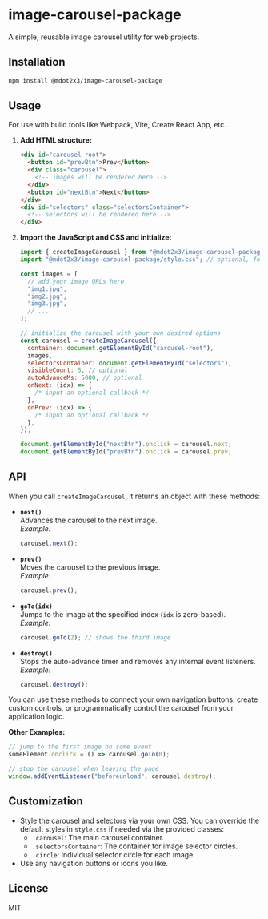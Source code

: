 # image-carousel-package

A simple, reusable image carousel utility for web projects.

## Installation

```sh
npm install @mdot2x3/image-carousel-package
```

## Usage

For use with build tools like Webpack, Vite, Create React App, etc.

1. **Add HTML structure:**

   ```html
   <div id="carousel-root">
     <button id="prevBtn">Prev</button>
     <div class="carousel">
       <!-- images will be rendered here -->
     </div>
     <button id="nextBtn">Next</button>
   </div>
   <div id="selectors" class="selectorsContainer">
     <!-- selectors will be rendered here -->
   </div>
   ```

2. **Import the JavaScript and CSS and initialize:**

   ```js
   import { createImageCarousel } from "@mdot2x3/image-carousel-package";
   import "@mdot2x3/image-carousel-package/style.css"; // optional, for default styling

   const images = [
     // add your image URLs here
     "img1.jpg",
     "img2.jpg",
     "img3.jpg",
     // ...
   ];

   // initialize the carousel with your own desired options
   const carousel = createImageCarousel({
     container: document.getElementById("carousel-root"),
     images,
     selectorsContainer: document.getElementById("selectors"),
     visibleCount: 5, // optional
     autoAdvanceMs: 5000, // optional
     onNext: (idx) => {
       /* input an optional callback */
     },
     onPrev: (idx) => {
       /* input an optional callback */
     },
   });

   document.getElementById("nextBtn").onclick = carousel.next;
   document.getElementById("prevBtn").onclick = carousel.prev;
   ```

## API

When you call `createImageCarousel`, it returns an object with these methods:

- **`next()`**  
  Advances the carousel to the next image.  
  _Example:_

  ```js
  carousel.next();
  ```

- **`prev()`**  
  Moves the carousel to the previous image.  
  _Example:_

  ```js
  carousel.prev();
  ```

- **`goTo(idx)`**  
  Jumps to the image at the specified index (`idx` is zero-based).  
  _Example:_

  ```js
  carousel.goTo(2); // shows the third image
  ```

- **`destroy()`**  
  Stops the auto-advance timer and removes any internal event listeners.  
  _Example:_
  ```js
  carousel.destroy();
  ```

You can use these methods to connect your own navigation buttons, create custom controls, or programmatically control the carousel from your application logic.

**Other Examples:**

```js
// jump to the first image on some event
someElement.onclick = () => carousel.goTo(0);

// stop the carousel when leaving the page
window.addEventListener("beforeunload", carousel.destroy);
```

## Customization

- Style the carousel and selectors via your own CSS. You can override the default styles in `style.css` if needed via the provided classes:
  - `.carousel`: The main carousel container.
  - `.selectorsContainer`: The container for image selector circles.
  - `.circle`: Individual selector circle for each image.
- Use any navigation buttons or icons you like.

## License

MIT
